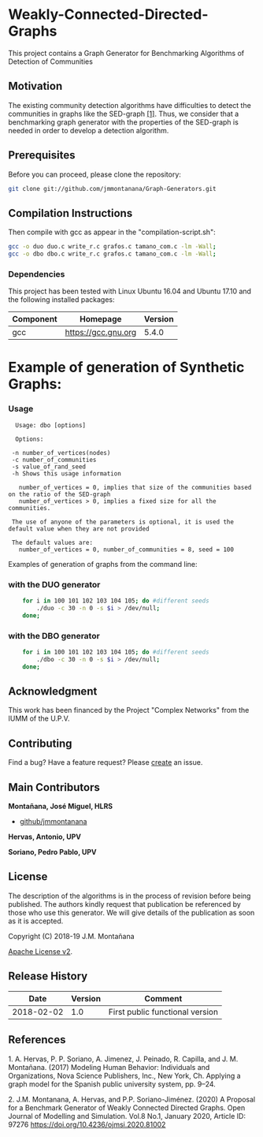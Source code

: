 # Weakly-Connected-Directed-Graphs
This project contains a Graph Generator for Benchmarking Algorithms of Detection of Communities

## Motivation 
The existing community detection algorithms have difficulties to detect the communities in graphs like the SED-graph [[1]](#ref1).
Thus, we consider that a benchmarking graph generator with the properties of the SED-graph 
is needed in order to develop a detection algorithm. 

## Prerequisites
Before you can proceed, please clone the repository:

  ```bash
  git clone git://github.com/jmmontanana/Graph-Generators.git
  ```

## Compilation Instructions
Then compile with gcc as appear in the "compilation-script.sh":

  ```bash
  gcc -o duo duo.c write_r.c grafos.c tamano_com.c -lm -Wall;
  gcc -o dbo dbo.c write_r.c grafos.c tamano_com.c -lm -Wall;
  ```
 
### Dependencies
This project has been tested with Linux Ubuntu 16.04 and Ubuntu 17.10  and the following installed packages:

| Component        | Homepage                 | Version   |
|----------------- |------------------------  |---------  |
| gcc              | https://gcc.gnu.org      | 5.4.0     | 
 
# Example of generation of Synthetic Graphs:

### Usage

```
  Usage: dbo [options] 
  
  Options:
 
 -n number_of_vertices(nodes) 
 -c number_of_communities 
 -s value_of_rand_seed
 -h Shows this usage information

   number_of_vertices = 0, implies that size of the communities based on the ratio of the SED-graph
   number_of_vertices > 0, implies a fixed size for all the communities.

 The use of anyone of the parameters is optional, it is used the default value when they are not provided

 The default values are:
   number_of_vertices = 0, number_of_communities = 8, seed = 100
```

Examples of generation of graphs from the command line:

### with the DUO generator
```bash 
	for i in 100 101 102 103 104 105; do #different seeds
		./duo -c 30 -n 0 -s $i > /dev/null; 
	done;
```
### with the DBO generator

```bash
	for i in 100 101 102 103 104 105; do #different seeds
		./dbo -c 30 -n 0 -s $i > /dev/null; 
	done;
``` 

## Acknowledgment 
This work has been financed by the Project "Complex Networks" from the IUMM of the U.P.V.

## Contributing
Find a bug? Have a feature request?
Please [create](https://github.com/jmmontanana/Graph-Generators/issues) an issue.

## Main Contributors
**Montañana, José Miguel, HLRS**
+ [github/jmmontanana](https://github.com/jmmontanana)

**Hervas, Antonio, UPV**

**Soriano, Pedro Pablo, UPV**

## License
The description of the algorithms is in the process of revision before being published.
The authors kindly request that publication be referenced by those who use this generator.
We will give details of the publication as soon as it is accepted.

Copyright (C) 2018-19 J.M. Montañana

[Apache License v2](LICENSE).

## Release History
| Date        | Version | Comment          |
| ----------- | ------- | ---------------- |
| 2018-02-02  | 1.0     | First public functional version | 

## References
  <a name="ref1"></a>1. A. Hervas, P. P. Soriano, A. Jimenez, J. Peinado, R. Capilla, and J. M. Montañana. (2017) 
  Modeling Human Behavior: Individuals and Organizations, Nova Science Publishers, Inc., New York,  Ch. 
  Applying a graph model for the Spanish public university system, pp. 9–24.
  
  
  <a name="ref2"></a>2. J.M. Montanana, A. Hervas, and P.P. Soriano-Jiménez. (2020) A Proposal for a Benchmark Generator of Weakly Connected Directed Graphs. Open Journal of Modelling and Simulation. Vol.8 No.1, January 2020, Article ID:  97276 
https://doi.org/10.4236/ojmsi.2020.81002

